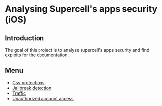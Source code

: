 # Analysing Supercell's apps security (iOS)
## Introduction
The goal of this project is to analyse supercell's apps security and find exploits for the documentation.
## Menu
- [Csv protections](https://github.com/slayy2357/mimi/blob/main/csv-protections/README.md)
- [Jailbreak detection](https://github.com/slayy2357/mimi/blob/main/jailbreak-detection/README.md)
- [Traffic](https://github.com/slayy2357/mimi/blob/main/requests/README.md)
- [Unauthorized account access](https://github.com/slayy2357/mimi/blob/main/account-access/README.md)